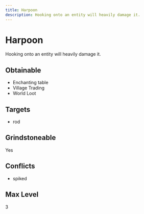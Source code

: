 ```yaml
---
title: Harpoon
description: Hooking onto an entity will heavily damage it.
---
```

# Harpoon
Hooking onto an entity will heavily damage it.
## Obtainable
- Enchanting table
- Village Trading
- World Loot
## Targets
- rod
## Grindstoneable
Yes
## Conflicts
- spiked
## Max Level
3
